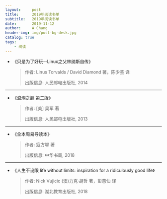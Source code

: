 ```yaml
---
layout:     post
title:      2019年阅读书单
subtitle:   2019年阅读书单
date:       2019-11-12
author:     A Chang
header-img: img/post-bg-desk.jpg
catalog: true
tags:
    - 阅读
---
```



- 《只是为了好玩--Linux之父林纳斯自传》
    > 作者: Linus Torvalds / David Diamond 著，陈少芸 译
    > 
    > 出版信息: 人民邮电出版社, 2014

---

- 《浪潮之巅 第二版》
    > 作者:  [美] 吴军 著
    >
    > 出版信息: 人民邮电出版社, 2013

---

- 《全本周易导读本》
    > 作者: 寇方墀 著 
    >
    > 出版信息: 中华书局, 2018

---

- 《人生不设限 life without limits: inspiration for a ridiculously good life》
    > 作者: Nick Vujicic (澳)力克·胡哲 著，彭蕙仙 译
    >
    > 出版信息: 湖北教育出版社, 2018
